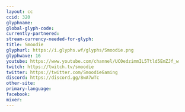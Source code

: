 ```yaml
---
layout: cc
ccid: 320
glyphname: 
global-glyph-code: 
currently-partnered: 
stream-currency-needed-for-glyph: 
title: Smoodie
glyphurl: https://i.glyphs.wf/glyphs/Smoodie.png
glyphwave: 16
youtube: https://www.youtube.com/channel/UC0edzimmIL5Ttld5EmZJf_w
twitch: https://twitch.tv/smoodie
twitter: https://twitter.com/SmoodieGaming
discord: https://discord.gg/8wA7wTc
other-site: 
primary-language: 
facebook: 
mixer: 
---
```


